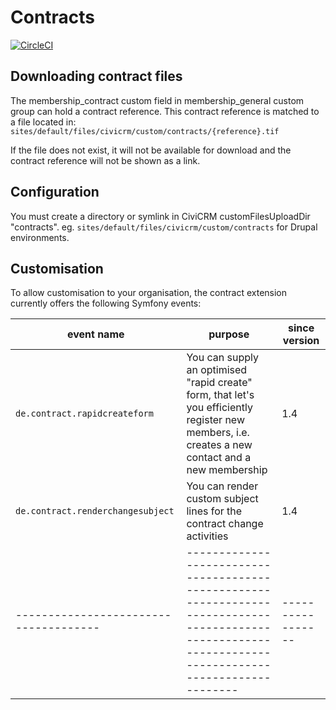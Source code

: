 # Contracts

[![CircleCI](https://circleci.com/gh/systopia/de.systopia.contract.svg?style=svg)](https://circleci.com/gh/systopia/de.systopia.contract)

## Downloading contract files

The membership_contract custom field in membership_general custom group can hold
a contract reference. This contract reference is matched to a file located in:
`sites/default/files/civicrm/custom/contracts/{reference}.tif`

If the file does not exist, it will not be available for download and the
contract reference will not be shown as a link.

## Configuration

You must create a directory or symlink in CiviCRM customFilesUploadDir
"contracts". eg. `sites/default/files/civicrm/custom/contracts` for Drupal
environments.


## Customisation

To allow customisation to your organisation, the contract extension currently offers
the following Symfony events:

| event name                          | purpose                                                                                                                                               | since version   |
|-------------------------------------|-------------------------------------------------------------------------------------------------------------------------------------------------------|-----------------|
| ``de.contract.rapidcreateform``     | You can supply an optimised "rapid create" form, that let's you efficiently register new members, i.e. creates a new contact and a new membership     | 1.4             |
| ``de.contract.renderchangesubject`` | You can render custom subject lines for the contract change activities                                                                                | 1.4             |
|-------------------------------------|-------------------------------------------------------------------------------------------------------------------------------------------------------|-----------------|
